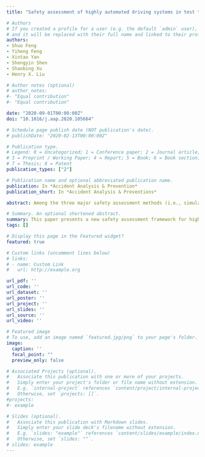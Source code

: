 ```yaml
---
title: "Safety assessment of highly automated driving systems in test tracks: A new framework"

# Authors
# If you created a profile for a user (e.g. the default `admin` user), write the username (folder name) here 
# and it will be replaced with their full name and linked to their profile.
authors:
- Shuo Feng
- Yiheng Feng
- Xintao Yan
- Shengyin Shen
- Shaobing Xu
- Henry X. Liu

# Author notes (optional)
# author_notes:
#- "Equal contribution"
#- "Equal contribution"

date: "2020-09-01T00:00:00Z"
doi: "10.1016/j.aap.2020.105664"

# Schedule page publish date (NOT publication's date).
# publishDate: "2020-02-13T00:00:00Z"

# Publication type.
# Legend: 0 = Uncategorized; 1 = Conference paper; 2 = Journal article;
# 3 = Preprint / Working Paper; 4 = Report; 5 = Book; 6 = Book section;
# 7 = Thesis; 8 = Patent
publication_types: ["2"]

# Publication name and optional abbreviated publication name.
publication: In *Accident Analysis & Prevention*
publication_short: In *Accident Analysis & Preventions*

abstract: Among the three major safety assessment methods (i.e., simulation, test track, and on-road test) for highly automated driving systems (ADS), test tracks provide high fidelity and a safe and controllable testing environment. However, due to the lack of realistic background traffic, scenarios that can be tested in test tracks are usually static and limited. To address this limitation, a new safety assessment framework is proposed in this paper, which integrates an augmented reality (AR) testing platform and a testing scenario library generation (TSLG) method. The AR testing platform generates simulated background traffic in test tracks, which interact with subject ADS under test, to create a realistic traffic environment. The TSLG method can systematically generate a set of critical scenarios under each operational design domain (ODD) and the critical scenarios generated from the TSLG method can be imported into the AR testing platform. The proposed framework has been implemented in the Mcity test track at the University of Michigan with a Level 4 ADS. Field test results show that the proposed framework can accurately and efficiently evaluate the safety performance of highly ADS in a cost-effective fashion. In the cut-in case study, the proposed framework is estimated to accelerate the assessment process by  times comparing to the on-road test approach.

# Summary. An optional shortened abstract.
summary: This paper presents a new safety assessment framework for highly automated driving systems in test tracks. The framework integrates an augmented reality testing platform and a testing scenario library generation method together. The framework has been implemented in Mcity test facility with a SAE Level-4 ADS vehicle. The framework can accelerate the assessment process by multiple orders of magnitude comparing to the on-road test approach.
tags: []

# Display this page in the Featured widget?
featured: true

# Custom links (uncomment lines below)
# links:
# - name: Custom Link
#   url: http://example.org

url_pdf: ''
url_code: ''
url_dataset: ''
url_poster: ''
url_project: ''
url_slides: ''
url_source: ''
url_video: ''

# Featured image
# To use, add an image named `featured.jpg/png` to your page's folder. 
image:
  caption: ''
  focal_point: ""
  preview_only: false

# Associated Projects (optional).
#   Associate this publication with one or more of your projects.
#   Simply enter your project's folder or file name without extension.
#   E.g. `internal-project` references `content/project/internal-project/index.md`.
#   Otherwise, set `projects: []`.
#projects:
#- example

# Slides (optional).
#   Associate this publication with Markdown slides.
#   Simply enter your slide deck's filename without extension.
#   E.g. `slides: "example"` references `content/slides/example/index.md`.
#   Otherwise, set `slides: ""`.
# slides: example
---
```


